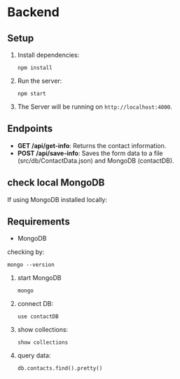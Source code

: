 # Backend

## Setup

1. Install dependencies:
    ```
    npm install
    ```
2. Run the server:
    ```
    npm start
    ```

3. The Server will be running on `http://localhost:4000`.

## Endpoints

- **GET /api/get-info**: Returns the contact information.
- **POST /api/save-info**: Saves the form data to a file (src/db/ContactData.json) and MongoDB (contactDB).

## check local MongoDB
If using MongoDB installed locally:
## Requirements

- MongoDB

checking by:
```
mongo --version 
```

1. start MongoDB
    ```
    mongo
    ```
2. connect DB:
    ```
    use contactDB
    ```
3. show collections:
    ```
    show collections
    ```
4. query data:
    ```
    db.contacts.find().pretty()
    ```